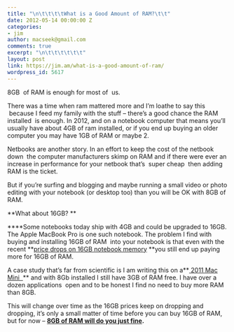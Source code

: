 ```yaml
---
title: "\n\t\t\t\tWhat is a Good Amount of RAM?\t\t"
date: 2012-05-14 00:00:00 Z
categories:
- jim
author: macseek@gmail.com
comments: true
excerpt: "\n\t\t\t\t\t\t"
layout: post
link: https://jim.am/what-is-a-good-amount-of-ram/
wordpress_id: 5617
---
```


8GB  of RAM is enough for most of  us.




There was a time when ram mattered more and I’m loathe to say this  because I feed my family with the stuff – there’s a good chance the RAM installed  is enough. In 2012, and on a notebook computer that means you’ll usually have about 4GB of ram installed, or if you end up buying an older computer you may have 1GB of RAM or maybe 2.




Netbooks are another story. In an effort to keep the cost of the netbook down  the computer manufacturers skimp on RAM and if there were ever an increase in performance for your netbook that’s  super cheap  then adding RAM is the ticket.




But if you’re surfing and blogging and maybe running a small video or photo editing with your notebook (or desktop too) than you will be OK with 8GB of RAM.




**What about 16GB? **




****Some notebooks today ship with 4GB and could be upgraded to 16GB. The Apple MacBook Pro is one such notebook. The problem I find with buying and installing 16GB of RAM  into your notebook is that even with the recent **[price drops on 16GB notebook memory](http://www.amazon.com/mn/search/?_encoding=UTF8&tag=ramseeker-20&linkCode=ur2&camp=1789&creative=390957&field-keywords=16gb%20notebook%20memory&url=search-alias%3Delectronics&sprefix=16gb%20notebook%2Celectronics%2C213) **you still end up paying more for 16GB of RAM.




A case study that’s far from scientific is I am writing this on a**[ 2011 Mac Mini  ](http://www.amazon.com/mn/search/?_encoding=UTF8&tag=ramseeker-20&linkCode=ur2&camp=1789&creative=390957&field-keywords=16gb%20notebook%20memory&url=search-alias%3Delectronics&sprefix=16gb%20notebook%2Celectronics%2C213#/ref=nb_sb_noss_1?url=search-alias=electronics)** and with 8Gb installed I still have 3GB of RAM free. I have over a dozen applications  open and to be honest I find no need to buy more RAM than 8GB.




This will change over time as the 16GB prices keep on dropping and dropping, it’s only a small matter of time before you can buy 16GB of RAM, but for now – **[8GB of RAM will do you just fine](http://www.amazon.com/gp/product/B002YUF8ZG/ref=as_li_ss_tl?ie=UTF8&tag=ramseeker-20&linkCode=as2&camp=1789&creative=390957&creativeASIN=B002YUF8ZG).**




 


		
